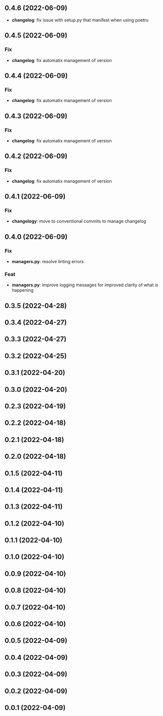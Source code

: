 ## 0.4.6 (2022-06-09)

- **changelog**: fix issue with setup.py that manifest when using poetru

## 0.4.5 (2022-06-09)

### Fix

- **changelog**: fix automatix management of version

## 0.4.4 (2022-06-09)

### Fix

- **changelog**: fix automatix management of version

## 0.4.3 (2022-06-09)

### Fix

- **changelog**: fix automatix management of version

## 0.4.2 (2022-06-09)

### Fix

- **changelog**: fix automatix management of version

## 0.4.1 (2022-06-09)

### Fix

- **changelogy**: move to conventional commits to manage changelog

## 0.4.0 (2022-06-09)

### Fix

- **managers.py**: resolve linting errors

### Feat

- **managers.py**:  improve logging messages for improved clarity of what is happening

## 0.3.5 (2022-04-28)

## 0.3.4 (2022-04-27)

## 0.3.3 (2022-04-27)

## 0.3.2 (2022-04-25)

## 0.3.1 (2022-04-20)

## 0.3.0 (2022-04-20)

## 0.2.3 (2022-04-19)

## 0.2.2 (2022-04-18)

## 0.2.1 (2022-04-18)

## 0.2.0 (2022-04-18)

## 0.1.5 (2022-04-11)

## 0.1.4 (2022-04-11)

## 0.1.3 (2022-04-11)

## 0.1.2 (2022-04-10)

## 0.1.1 (2022-04-10)

## 0.1.0 (2022-04-10)

## 0.0.9 (2022-04-10)

## 0.0.8 (2022-04-10)

## 0.0.7 (2022-04-10)

## 0.0.6 (2022-04-10)

## 0.0.5 (2022-04-09)

## 0.0.4 (2022-04-09)

## 0.0.3 (2022-04-09)

## 0.0.2 (2022-04-09)

## 0.0.1 (2022-04-09)
